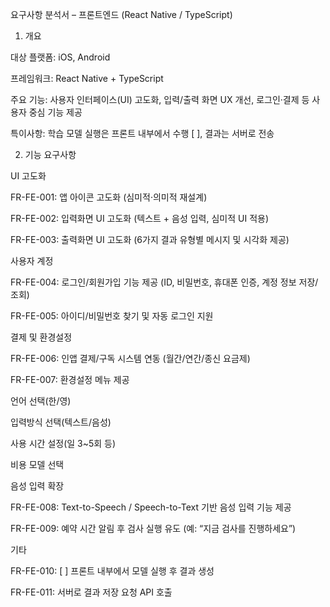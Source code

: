 요구사항 분석서 – 프론트엔드 (React Native / TypeScript)
1. 개요

대상 플랫폼: iOS, Android

프레임워크: React Native + TypeScript

주요 기능: 사용자 인터페이스(UI) 고도화, 입력/출력 화면 UX 개선, 로그인·결제 등 사용자 중심 기능 제공

특이사항: 학습 모델 실행은 프론트 내부에서 수행 [ ], 결과는 서버로 전송

2. 기능 요구사항

UI 고도화

FR-FE-001: 앱 아이콘 고도화 (심미적·의미적 재설계)

FR-FE-002: 입력화면 UI 고도화 (텍스트 + 음성 입력, 심미적 UI 적용)

FR-FE-003: 출력화면 UI 고도화 (6가지 결과 유형별 메시지 및 시각화 제공)

사용자 계정

FR-FE-004: 로그인/회원가입 기능 제공 (ID, 비밀번호, 휴대폰 인증, 계정 정보 저장/조회)

FR-FE-005: 아이디/비밀번호 찾기 및 자동 로그인 지원

결제 및 환경설정

FR-FE-006: 인앱 결제/구독 시스템 연동 (월간/연간/종신 요금제)

FR-FE-007: 환경설정 메뉴 제공

언어 선택(한/영)

입력방식 선택(텍스트/음성)

사용 시간 설정(일 3~5회 등)

비용 모델 선택

음성 입력 확장

FR-FE-008: Text-to-Speech / Speech-to-Text 기반 음성 입력 기능 제공

FR-FE-009: 예약 시간 알림 후 검사 실행 유도 (예: “지금 검사를 진행하세요”)

기타

FR-FE-010: [ ] 프론트 내부에서 모델 실행 후 결과 생성

FR-FE-011: 서버로 결과 저장 요청 API 호출